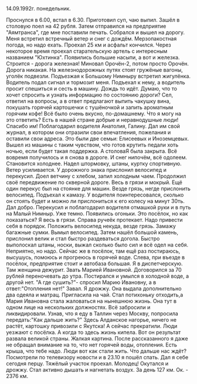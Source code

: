 14.09.1992г. понедельник.

Проснулся в 6.00, встал в 6.30. Приготовил суп, чаю выпил. Зашёл в столовую поел на 42 рубля.
Затем отправился на предприятие "Аямтранса", где мне поставили печать. Собрался и вышел на дорогу.
  Меня встретил встречный ветер и снег с дождём. Мерзопакостная погода, но надо ехать.
  Проехал 25 км и асфальт кончился. Через некоторое время проехал старательскую артель с интересным названием "Юхтинка". Появились большие насыпи, а вот и железка. Строится - дорога железная!
  Миновал Орочён-2, потом просто Орочён. Дорога никакая. На железнодорожных путях стоят гружёные вагоны, уголёк подвезли. Подъезжая к Большому Нимныру встретил жигулёнка. Водитель подал сигнал и тормозит меня. Подъехал к нему, а водитель просит спешиться и сесть в машину. Дождь то идёт. Думаю, что то хочет спросить и узнать информацию по состоянию дороги? Сел, ответил на вопросы, а в ответ предлагают выпить чакушку вина, покушать горячей картошечки с тушёночкой и запить ароматным горячим кофе! Всё было очень вкусно, по-домашнему. Что я могу на это ответить? Есть в нашей стране добрые и неравнодушные люди! Спасибо им! Поблагодарил водителя Анатолия, Галину. Дал им свой журнал, в котором они отразили свои впечатления, пожелания и оставили свои адреса. Это были две семьи: Елисеевых и Иноземцевых. 
  Вышел из машины с таким чувством, что готов крутить педали  хоть ночью, если будет такая поддержка. А столоваЯ была закрыта. Всё вовремя получилось и я снова в дороге.
 И снег нипочём, всё одолеем. Становится холоднее. Надел штормовку, штаны, куртку спортивную. Ветер усиливается. 
  У дорожного знака прислонил велосипед и перекусил. Доел ветчину с хлебом, запил холодным чаем. Продолжил своё передвижение по скверной дороге. Весь в грязи и мокрый. 
  Ещё один перекус был на стоянке для машин. Везде грязь, негде прислонить велосипед. Подъехал к камазу. У водителя поинтересовался, сколько он стоять будет и можно ли прислониться к его колесу на минут 30ть. Дал добро. Перекусил и поблагодарил водителя отмашкой руки и в путь на Малый Нимныр. 
  Уже темно. Появились огоньки. Это посёлок, но как показаться? Я весь в грязи. Справа ручеёк протекает. Надо привести себя в порядок. Положить велосипед некуда, везде грязь. Замажу багажные сумки. Вымыл велосипед. Затем нашёл большой камень, прислонил велик и стал быстро раздеваться догола. Быстро выполоскал штаны, носки, выжал сколько было сил и всё одел на себя.  
Неприятно, но надо. Сейчас же в посёлок, там ещё раз постираюсь, высушусь, помоюсь и прогреюсь в горячей воде. 
  Слева, при въезде в посёлок, предприятие стоит и автобаза большая. Я в диспетчерскую. Там женщина дежурит. Звать Марией Ивановной. Договорился за 70 рублей переночевать до утра. Постирался и умылся в холодной воде, а другой нет. "А где сушить?"- спросил Марию Ивановну, а в ответ:"Отопления нет!" Завал. Я дрожжу. Она выдала дополнительно два одеяла и матрац. Пригласила на чай. Стал потихоньку отходить,а Мария Ивановна стала жаловаться на нынешнюю жизнь. Она тут в одном лице на нескольких должностях. Всё забросили и ликвидировали. Узнав, что я еду в Таллин через Москву, попросила передать:"Как дальше жить?" Здесь Алданское нагорье, ничего не растёт, картошку привозили с Якутска! А сейчас прекратили. Люди уезжают с посёлка. А когда то здесь жизнь кипела. Вот он результат развала великой страны. Жалкая картина. После рассказанного я даже не обращал внимание на то, что нет горячей воды, отопления. Есть крыша, что тебе надо. Люди вот как стали жить. Что дальше нас ждёт?
 Посмотрели по телевизору новости и в 23.10 я пошёл спать. Дал я себе сегодня перцу. Тяжёлый участок проехал. Молодец! Окутался и дрожжу. Стал активно дышать и нагнетать воздух.
  За день 127 км. Ок. - 2376 км.
